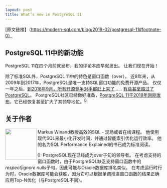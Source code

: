 ```yaml
---
layout: post
title: What’s new in PostgreSQL 11
---
```


[原文链接】（https://modern-sql.com/blog/2019-02/postgresql-11#footnote-0）

## PostgreSQL 11中的新功能
PostgreSQL 11在四个月前就发布，我的评论本应早就发出。 让我们现在开始！

除了标准SQL外，PostgreSQL 11中的特色是窗口函数（over）。 
近8年来，从2009年到2017年，PostgreSQL是唯一支持SQL窗口功能的免费开源产品。
仅仅一年之后，[到2018年9月，所有开源竞争对手都赶上来了](https://modern-sql.com/blog/2019-01/sqlite-in-2018#window-functions)......
[有些甚至超过了PostgreSQL](https://modern-sql.com/blog/2018-04/mysql-8.0#window-functions)。
PostgreSQL社区已经做好准备，[PostgreSQL 11于2018年刚刚发布](https://www.postgresql.org/about/news/1894/)，它已经恢复甚至扩大了其领导地位。<sup>[0](#myfootnote0)</sup>

## 关于作者
<img align="left" width="100" height="100" src="https://modern-sql.com/static/markuswinand.5Ot1gTRt.jpg">
Markus Winand教授高效的SQL - 现场或者在线课程。 他使用现代SQL来最小化开发时间，并通过智能索引优化运行效率。
他的名为SQL Performance Explained的书已成为标准阅读。







<a name="myfootnote0">0</a>: PostgreSQL现在已经成为over子句的领导者。
在考虑支持的窗口函数时，由于PostgreSQL缺乏支持窗口函数中的*respect|ignore nulls*子句，因此可能与Oracle数据库排名类似。
在考虑运行时行为时，Oracle数据库可能会获胜，因为它可以根据单调推进窗口函数的结果正确应用Top-N优化（与PostgreSQL不同）。

